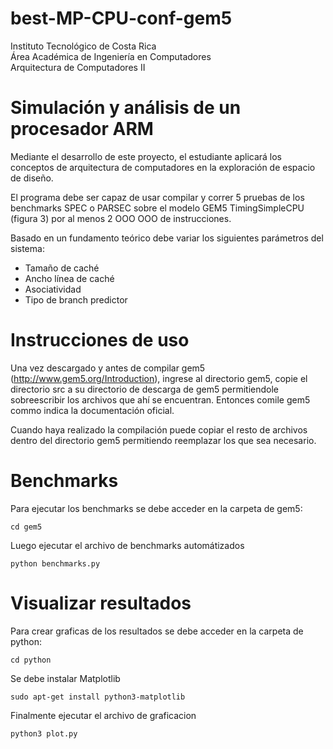# best-MP-CPU-conf-gem5

Instituto Tecnológico de Costa Rica  <br /> 
Área Académica de Ingeniería en Computadores <br /> 
Arquitectura de Computadores II <br /> 

# Simulación y análisis de un procesador ARM

Mediante el desarrollo de este proyecto, el estudiante aplicará los conceptos de arquitectura de computadores en la exploración de espacio de diseño.

El programa debe ser capaz de usar compilar y correr 5 pruebas de los benchmarks SPEC o PARSEC sobre el modelo
GEM5 TimingSimpleCPU (figura 3) por al menos 2 OOO OOO de instrucciones.

Basado en un fundamento teórico debe variar los siguientes parámetros del sistema:
* Tamaño de caché
* Ancho línea de caché
* Asociatividad
* Tipo de branch predictor

# Instrucciones de uso

Una vez descargado y antes de compilar gem5 (http://www.gem5.org/Introduction), ingrese al directorio gem5, copie el directorio src a su directorio de descarga de gem5 permitiendole sobreescribir los archivos que ahí se encuentran. Entonces comile gem5 commo indica la documentación oficial.

Cuando haya realizado la compilación puede copiar el resto de archivos dentro del directorio gem5 permitiendo reemplazar los que sea necesario.

# Benchmarks

Para ejecutar los benchmarks se debe acceder en la carpeta de gem5:
```
cd gem5
```

Luego ejecutar el archivo de benchmarks automátizados
```
python benchmarks.py
```
# Visualizar resultados
Para crear graficas de los resultados se debe acceder en la carpeta de python:
```
cd python
```
Se debe instalar Matplotlib
```
sudo apt-get install python3-matplotlib
```

Finalmente ejecutar el archivo de graficacion
```
python3 plot.py
```
